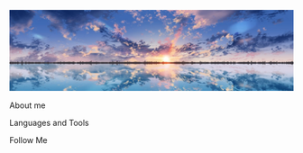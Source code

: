 [![Header](https://github.com/rim205mir/rim205mir/blob/main/assets/85fceb92b5acc75e9b992428e7c3a528.jpg)](https://hh.ru/resume/4b745083ff08b6a9fa0039ed1f716a4143386d)

About me

Languages and Tools

Follow Me